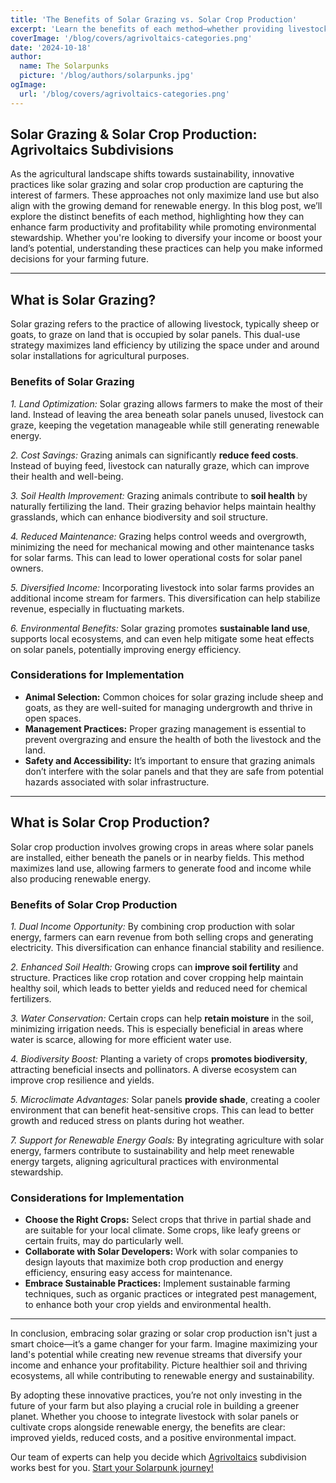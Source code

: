 ```yaml
---
title: 'The Benefits of Solar Grazing vs. Solar Crop Production'
excerpt: 'Learn the benefits of each method—whether providing livestock forage or cultivating cash crops—and find the best fit for your operation.'
coverImage: '/blog/covers/agrivoltaics-categories.png'
date: '2024-10-18'
author:
  name: The Solarpunks
  picture: '/blog/authors/solarpunks.jpg'
ogImage:
  url: '/blog/covers/agrivoltaics-categories.png'
---
```


## Solar Grazing & Solar Crop Production: Agrivoltaics Subdivisions

As the agricultural landscape shifts towards sustainability, innovative practices like solar grazing and solar crop production are capturing the interest of farmers. These approaches not only maximize land use but also align with the growing demand for renewable energy. In this blog post, we’ll explore the distinct benefits of each method, highlighting how they can enhance farm productivity and profitability while promoting environmental stewardship. Whether you're looking to diversify your income or boost your land’s potential, understanding these practices can help you make informed decisions for your farming future.

---

## What is Solar Grazing?

Solar grazing refers to the practice of allowing livestock, typically sheep or goats, to graze on land that is occupied by solar panels. This dual-use strategy maximizes land efficiency by utilizing the space under and around solar installations for agricultural purposes.

### Benefits of Solar Grazing

_1. Land Optimization:_ Solar grazing allows farmers to make the most of their land. Instead of leaving the area beneath solar panels unused, livestock can graze, keeping the vegetation manageable while still generating renewable energy.

_2. Cost Savings:_ Grazing animals can significantly **reduce feed costs**. Instead of buying feed, livestock can naturally graze, which can improve their health and well-being.

_3. Soil Health Improvement:_ Grazing animals contribute to **soil health** by naturally fertilizing the land. Their grazing behavior helps maintain healthy grasslands, which can enhance biodiversity and soil structure.

_4. Reduced Maintenance:_ Grazing helps control weeds and overgrowth, minimizing the need for mechanical mowing and other maintenance tasks for solar farms. This can lead to lower operational costs for solar panel owners.

_5. Diversified Income:_ Incorporating livestock into solar farms provides an additional income stream for farmers. This diversification can help stabilize revenue, especially in fluctuating markets.

_6. Environmental Benefits:_ Solar grazing promotes **sustainable land use**, supports local ecosystems, and can even help mitigate some heat effects on solar panels, potentially improving energy efficiency.

### Considerations for Implementation

- **Animal Selection:** Common choices for solar grazing include sheep and goats, as they are well-suited for managing undergrowth and thrive in open spaces.
- **Management Practices:** Proper grazing management is essential to prevent overgrazing and ensure the health of both the livestock and the land.
- **Safety and Accessibility:** It’s important to ensure that grazing animals don’t interfere with the solar panels and that they are safe from potential hazards associated with solar infrastructure.

---

## What is Solar Crop Production?

Solar crop production involves growing crops in areas where solar panels are installed, either beneath the panels or in nearby fields. This method maximizes land use, allowing farmers to generate food and income while also producing renewable energy.

### Benefits of Solar Crop Production

_1. Dual Income Opportunity:_ By combining crop production with solar energy, farmers can earn revenue from both selling crops and generating electricity. This diversification can enhance financial stability and resilience.

_2. Enhanced Soil Health:_ Growing crops can **improve soil fertility** and structure. Practices like crop rotation and cover cropping help maintain healthy soil, which leads to better yields and reduced need for chemical fertilizers.

_3. Water Conservation:_ Certain crops can help **retain moisture** in the soil, minimizing irrigation needs. This is especially beneficial in areas where water is scarce, allowing for more efficient water use.

_4. Biodiversity Boost:_ Planting a variety of crops **promotes biodiversity**, attracting beneficial insects and pollinators. A diverse ecosystem can improve crop resilience and yields.

_5. Microclimate Advantages:_ Solar panels **provide shade**, creating a cooler environment that can benefit heat-sensitive crops. This can lead to better growth and reduced stress on plants during hot weather.

_7. Support for Renewable Energy Goals:_ By integrating agriculture with solar energy, farmers contribute to sustainability and help meet renewable energy targets, aligning agricultural practices with environmental stewardship.

### Considerations for Implementation

- **Choose the Right Crops:** Select crops that thrive in partial shade and are suitable for your local climate. Some crops, like leafy greens or certain fruits, may do particularly well.
- **Collaborate with Solar Developers:** Work with solar companies to design layouts that maximize both crop production and energy efficiency, ensuring easy access for maintenance.
- **Embrace Sustainable Practices:** Implement sustainable farming techniques, such as organic practices or integrated pest management, to enhance both your crop yields and environmental health.

---

In conclusion, embracing solar grazing or solar crop production isn't just a smart choice—it’s a game changer for your farm. Imagine maximizing your land's potential while creating new revenue streams that diversify your income and enhance your profitability. Picture healthier soil and thriving ecosystems, all while contributing to renewable energy and sustainability.

By adopting these innovative practices, you’re not only investing in the future of your farm but also playing a crucial role in building a greener planet. Whether you choose to integrate livestock with solar panels or cultivate crops alongside renewable energy, the benefits are clear: improved yields, reduced costs, and a positive environmental impact.

Our team of experts can help you decide which [Agrivoltaics](/blog/agrivoltaics) subdivision works best for you. [Start your Solarpunk journey!](/onboarding)
